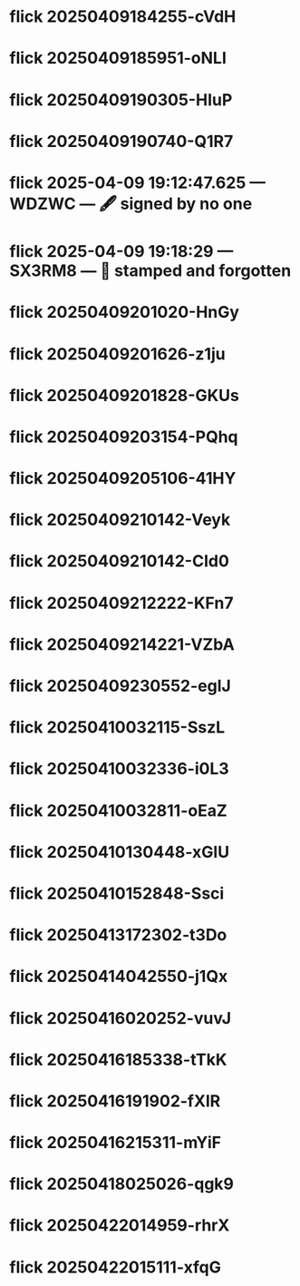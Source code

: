 # flick 20250409184255-cVdH
# flick 20250409185951-oNLI
# flick 20250409190305-HIuP
# flick 20250409190740-Q1R7
# flick 2025-04-09 19:12:47.625 — WDZWC — 🖋️ signed by no one
# flick 2025-04-09 19:18:29 — SX3RM8 — 📜 stamped and forgotten
# flick 20250409201020-HnGy
# flick 20250409201626-z1ju
# flick 20250409201828-GKUs
# flick 20250409203154-PQhq
# flick 20250409205106-41HY
# flick 20250409210142-Veyk
# flick 20250409210142-CId0
# flick 20250409212222-KFn7
# flick 20250409214221-VZbA
# flick 20250409230552-eglJ
# flick 20250410032115-SszL
# flick 20250410032336-i0L3
# flick 20250410032811-oEaZ
# flick 20250410130448-xGlU
# flick 20250410152848-Ssci
# flick 20250413172302-t3Do
# flick 20250414042550-j1Qx
# flick 20250416020252-vuvJ
# flick 20250416185338-tTkK
# flick 20250416191902-fXlR
# flick 20250416215311-mYiF
# flick 20250418025026-qgk9
# flick 20250422014959-rhrX
# flick 20250422015111-xfqG
